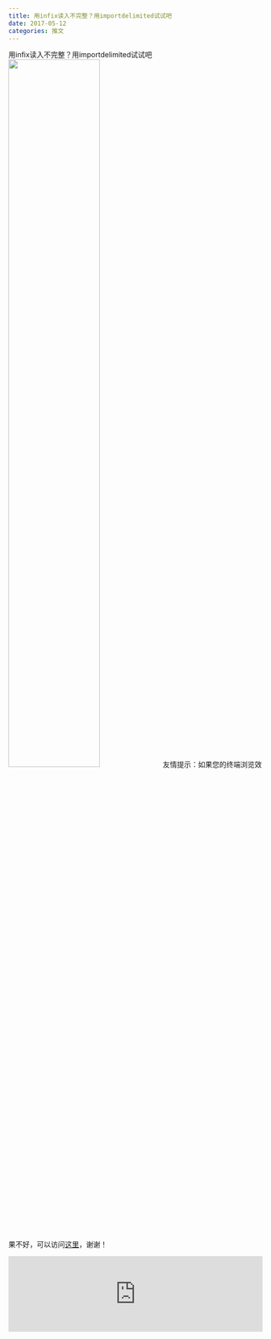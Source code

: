 ```yaml
---
title: 用infix读入不完整？用importdelimited试试吧
date: 2017-05-12
categories: 推文
---
```

用infix读入不完整？用importdelimited试试吧
<img src="http://mmbiz.qpic.cn/mmbiz_jpg/ACviaWTBFxhae6xMbzlAceaKfaCuX7x9BQQhOPk6hAlUHGV4xNs7CsKyP2zBRdZ3Oia4P6L18ZQAEOF9vgnGynJQ/0?wx_fmt=jpeg" style="width: 60%; height: auto;"/><!--more-->
友情提示：如果您的终端浏览效果不好，可以访问[这里](https://stata-club.github.io/stata_article/2017-05-12.html)，谢谢！
<iframe src="https://stata-club.github.io/stata_article/2017-05-12.html" id="iframepage" frameborder="0" scrolling="no" marginheight="0" marginwidth="0" width="100%" onLoad="iFrameHeight()"></iframe>
<script type="text/javascript" language="javascript">
function iFrameHeight() {
var ifm= document.getElementById("iframepage");
var subWeb = document.frames ? document.frames["iframepage"].document : ifm.contentDocument;   
if(ifm != null && subWeb != null) {
 ifm.height = subWeb.body.scrollHeight;
} 
} 
</script> 
